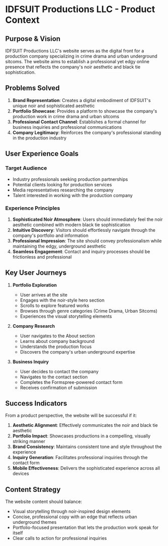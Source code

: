 # IDFSUIT Productions LLC - Product Context

## Purpose & Vision

IDFSUIT Productions LLC's website serves as the digital front for a production company specializing in crime drama and urban underground sitcoms. The website aims to establish a professional yet edgy online presence that reflects the company's noir aesthetic and black tie sophistication.

## Problems Solved

1. **Brand Representation**: Creates a digital embodiment of IDFSUIT's unique noir and sophisticated aesthetic
2. **Portfolio Showcase**: Provides a platform to showcase the company's production work in crime drama and urban sitcoms
3. **Professional Contact Channel**: Establishes a formal channel for business inquiries and professional communications
4. **Company Legitimacy**: Reinforces the company's professional standing in the production industry

## User Experience Goals

### Target Audience
- Industry professionals seeking production partnerships
- Potential clients looking for production services
- Media representatives researching the company
- Talent interested in working with the production company

### Experience Principles
1. **Sophisticated Noir Atmosphere**: Users should immediately feel the noir aesthetic combined with modern black tie sophistication
2. **Intuitive Discovery**: Visitors should effortlessly navigate through the company's portfolio and information
3. **Professional Impression**: The site should convey professionalism while maintaining the edgy, underground aesthetic
4. **Seamless Engagement**: Contact and inquiry processes should be frictionless and professional

## Key User Journeys

1. **Portfolio Exploration**
   - User arrives at the site
   - Engages with the noir-style hero section
   - Scrolls to explore featured works
   - Browses through genre categories (Crime Drama, Urban Sitcoms)
   - Experiences the visual storytelling elements

2. **Company Research**
   - User navigates to the About section
   - Learns about company background
   - Understands the production focus
   - Discovers the company's urban underground expertise

3. **Business Inquiry**
   - User decides to contact the company
   - Navigates to the contact section
   - Completes the Formspree-powered contact form
   - Receives confirmation of submission

## Success Indicators

From a product perspective, the website will be successful if it:

1. **Aesthetic Alignment**: Effectively communicates the noir and black tie aesthetic
2. **Portfolio Impact**: Showcases productions in a compelling, visually striking manner
3. **Brand Consistency**: Maintains consistent tone and style throughout the experience
4. **Inquiry Generation**: Facilitates professional inquiries through the contact form
5. **Mobile Effectiveness**: Delivers the sophisticated experience across all devices

## Content Strategy

The website content should balance:
- Visual storytelling through noir-inspired design elements
- Concise, professional copy with an edge that reflects urban underground themes
- Portfolio-focused presentation that lets the production work speak for itself
- Clear calls to action for professional inquiries